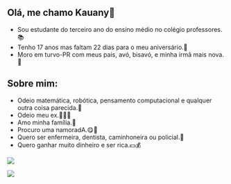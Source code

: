 ## Olá, me chamo Kauany👋

- Sou estudante do terceiro ano do ensino médio no colégio professores.📚
- Tenho 17 anos mas faltam 22 dias para o meu aniversário.🎉
- Moro em turvo-PR com meus pais, avó, bisavó, e minha irmã mais nova.🙌

## Sobre mim:

- Odeio matemática, robótica, pensamento computacional e qualquer outra coisa parecida.😤
- Odeio meu ex.😤😠😡
- Amo minha família.💜
- Procuro uma namoradA.😋💑
- Quero ser enfermeira, dentista, caminhoneira ou policial.🙏
- Quero ganhar muito dinheiro e ser rica.💵💰

![](https://i.gifer.com/1GGN.gif)

![](https://i.gifer.com/29P.gif)
